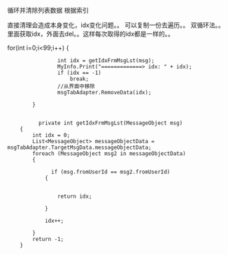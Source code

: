 循环并清除列表数据 根据索引

直接清理会造成本身变化，idx变化问题。。
可以复制一份去遍历。。
双循环法。。里面获取idx，外面去del。。这样每次取得的idx都是一样的。。


  for(int i=0;i<99;i++)
            {
                
                    int idx = getIdxFrmMsgLst(msg);
                    MyInfo.Print("=============> idx: " + idx);
                    if (idx == -1)
                        break;
                    //从界面中移除
                    msgTabAdapter.RemoveData(idx);
               
            }


              private int getIdxFrmMsgLst(MessageObject msg)
        {
            int idx = 0;
            List<MessageObject> messageObjectData = msgTabAdapter.TargetMsgData.messageObjectData;
            foreach (MessageObject msg2 in messageObjectData)
            {
             
                  if (msg.fromUserId == msg2.fromUserId)
                {
                    
                    
                    return idx;

                }

                idx++;

            }
            return -1;
        }